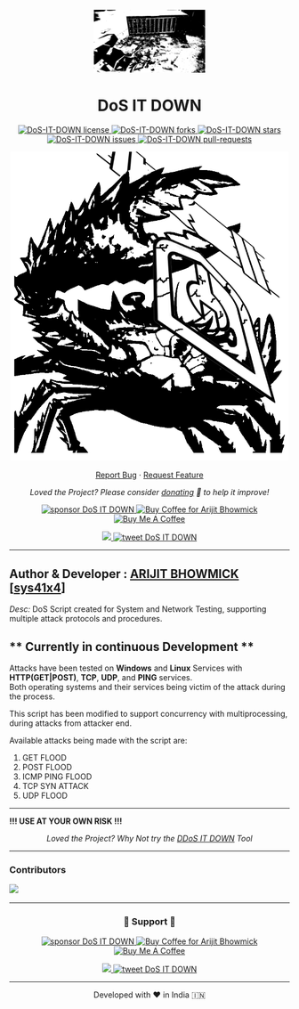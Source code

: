 <p align="center">
  <a href="https://github.com/sys41x4/DoS-IT-DOWN">
    <img alt="DoS IT DOWN" src="/assets/logo.png" width="200" />
  </a>
</p>
<h1 align="center">
  DoS IT DOWN
</h1>

<p align="center">
<a href="https://github.com/sys41x4/DoS-IT-DOWN/blob/main/LICENSE" target="blank">
<img src="https://img.shields.io/github/license/sys41x4/DoS-IT-DOWN?style=flat-square" alt="DoS-IT-DOWN license" />
</a>
<a href="https://github.com/sys41x4/DoS-IT-DOWN/fork" target="blank">
<img src="https://img.shields.io/github/forks/sys41x4/DoS-IT-DOWN?style=flat-square" alt="DoS-IT-DOWN forks"/>
</a>
<a href="https://github.com/sys41x4/DoS-IT-DOWN/stargazers" target="blank">
<img src="https://img.shields.io/github/stars/sys41x4/DoS-IT-DOWN?style=flat-square" alt="DoS-IT-DOWN stars"/>
</a>
<a href="https://github.com/sys41x4/DoS-IT-DOWN/issues" target="blank">
<img src="https://img.shields.io/github/issues/sys41x4/DoS-IT-DOWN?style=flat-square" alt="DoS-IT-DOWN issues"/>
</a>
<a href="https://github.com/sys41x4/DoS-IT-DOWN/pulls" target="blank">
<img src="https://img.shields.io/github/issues-pr/sys41x4/DoS-IT-DOWN?style=flat-square" alt="DoS-IT-DOWN pull-requests"/>
</a>

</a>
</p>


<p align="center"><img src="/assets/cover_image.png" alt="DoS-IT-DOWN png"  width="500" /></p>


<p align="center">
    <a href="https://github.com/sys41x4/DoS-IT-DOWN/issues/new/choose">Report Bug</a>
    ·
    <a href="https://github.com/sys41x4/DoS-IT-DOWN/issues/new/choose">Request Feature</a>
</p>

<p align="center">
<i>Loved the Project? Please consider <a href="https://paypal.me/sys41x4/10">donating</a>  💸 to help it improve!</i>
</p>

<p align="center">
<a href="https://www.paypal.me/sys41x4"><img src="https://img.shields.io/badge/support-PayPal-blue?logo=PayPal&style=flat-square&label=Donate" alt="sponsor DoS IT DOWN"/>
</a>
<a href='https://ko-fi.com/sys41x4' target='_blank'><img height='23' width="100" src='https://cdn.ko-fi.com/cdn/kofi3.png?v=2' alt='Buy Coffee for Arijit Bhowmick' />
</a>
<a href="https://www.buymeacoffee.com/sys41x4" target="_blank"><img src="https://cdn.buymeacoffee.com/buttons/default-orange.png" alt="Buy Me A Coffee" height="23" width="100" style="border-radius:1px" />
</p>

<p align="center">
<a href="https://sys41x4.github.io" target="blank">
<img src="https://img.shields.io/website?url=https%3A%2F%2Fsys41x4.github.io&logo=github&style=flat-square" />
</a>
<a href="https://twitter.com/intent/tweet?text=Wow:&url=https://github.com/sys41x4/DoS-IT-DOWN">
<img src="https://img.shields.io/twitter/url?style=social&url=https://github.com/sys41x4/DoS-IT-DOWN" alt="tweet DoS IT DOWN"/>
</a>
</p>

---
**Author & Developer :** <a href="https://github.com/Arijit-Bhowmick">ARIJIT BHOWMICK</a> [<a href="https://github.com/sys41x4">sys41x4</a>]
---
*Desc:* DoS Script created for System and Network Testing, supporting multiple attack protocols and procedures.

** Currently in continuous Development **
---

Attacks have been tested on **Windows** and **Linux** Services with **HTTP(GET|POST)**, **TCP**, **UDP**, and **PING** services.<br>
Both operating systems and their services being victim of the attack during the process.<br>

This script has been modified to support concurrency with multiprocessing, during attacks from attacker end.<br>

Available attacks being made with the script are:
1. GET FLOOD
2. POST FLOOD
3. ICMP PING FLOOD
4. TCP SYN ATTACK
5. UDP FLOOD

---

**!!! USE AT YOUR OWN RISK !!!**
<p align="center">
<i>Loved the Project? Why Not try the <a href="https://github.com/sys41x4/DDoS-IT-DOWN">DDoS IT DOWN</a> Tool</i>
</p>
  
---
### Contributors

<a href="https://github.com/sys41x4/DoS-IT-DOWN/graphs/contributors">
  <img src="https://contrib.rocks/image?repo=sys41x4/DoS-IT-DOWN" />
</a>

---
<h3 align="center">
  🙏 Support 🙏
</h3>

<p align="center">
<a href="https://www.paypal.me/sys41x4"><img src="https://img.shields.io/badge/support-PayPal-blue?logo=PayPal&style=flat-square&label=Donate" alt="sponsor DoS IT DOWN"/>
</a>
<a href='https://ko-fi.com/sys41x4' target='_blank'><img height='23' width="100" src='https://cdn.ko-fi.com/cdn/kofi3.png?v=2' alt='Buy Coffee for Arijit Bhowmick' />
</a>
<a href="https://www.buymeacoffee.com/sys41x4" target="_blank"><img src="https://cdn.buymeacoffee.com/buttons/default-orange.png" alt="Buy Me A Coffee" height="23" width="100" style="border-radius:1px" />
</p>

<p align="center">
<a href="https://sys41x4.github.io" target="blank">
<img src="https://img.shields.io/website?url=https%3A%2F%2Fsys41x4.github.io&logo=github&style=flat-square" />
</a>
<a href="https://twitter.com/intent/tweet?text=Wow:&url=https://github.com/sys41x4/DoS-IT-DOWN">
<img src="https://img.shields.io/twitter/url?style=social&url=https://github.com/sys41x4/DoS-IT-DOWN" alt="tweet DoS IT DOWN"/>
</a>
</p>

<hr>
<p align="center">
Developed with ❤️ in India 🇮🇳 
</p>
